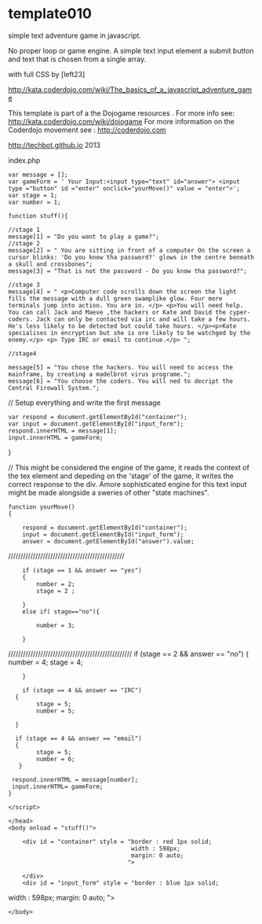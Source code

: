 
template010
===========
simple text adventure game in javascript.


 No proper loop or game engine. A simple text input element a submit button and text that is chosen from a single array.

with full CSS by [left23]

http://kata.coderdojo.com/wiki/The_basics_of_a_javascript_adventure_game

 This template is part of a the Dojogame resources . 
 For more info see: http://kata.coderdojo.com/wiki/dojogame
 For more information on the Coderdojo movement see : http://coderdojo.com 

 http://techbot.github.io 2013


index.php
<html>
    <head>
    <!-- script type="text/javascript"-->
    
    var message = [];
    var gameForm = ' Your Input:<input type="text" id="answer"> <input type ="button" id ="enter" onclick="yourMove()" value = "enter">';
    var stage = 1;
    var number = 1;
        
    function stuff(){

    //stage 1
    message[1] = "Do you want to play a game?";
    //stage 2
    message[2] = " You are sitting in front of a computer On the screen a cursor blinks: 'Do you know tha password?' glows in the centre beneath a skull and crossbones";
    message[3] = "That is not the password - Do you know tha password?";
    
    //stage 3
    message[4] = " <p>Computer code scrolls down the screen the light fills the message with a dull green swamplike glow. Four more terminals jump into action. You are in. </p> <p>You will need help. You can call Jack and Maeve ,the hackers or Kate and David the cyper-coders. Jack can only be contacted via irc and will take a few hours. He's less likely to be detected but could take hours. </p><p>Kate specialises in encryption but she is ore likely to be watchged by the enemy.</p> <p> Type IRC or email to continue.</p> ";
    
    //stage4
  
    message[5] = "You chose the hackers. You will need to access the mainframe, by creating a madelbrot virus programe.";
    message[6] = "You choose the coders. You will ned to decript the Central Firewall System.";
    
// Setup everything and write the first message

    var respond = document.getElementById("container");
    var input = document.getElementById("input_form");
    respond.innerHTML = message[1];
    input.innerHTML = gameForm;
    
}

// This might be considered the engine of the game, it reads the context of the tex element and depeding on the 'stage' of the game, it writes the correct response to the div. Amore sophisticated engine for this text input  might be made alongside a sweries of other "state machines".


    function yourMove()
    {
    
        respond = document.getElementById("container");
        input = document.getElementById("input_form");
        answer = document.getElementById("answer").value;

///////////////////////////////////////////////

        if (stage == 1 && answer == "yes")
        {
            number = 2;
            stage = 2 ;
            
        }
        else if( stage=="no"){
        
            number = 3;
        
        }
//////////////////////////////////////////////////
       if (stage == 2 && answer == "no")
       {
            number = 4;
            stage = 4;
            
        }

        if (stage == 4 && answer == "IRC")
      {
            stage = 5;
            number = 5;
  
      }
      
      if (stage == 4 && answer == "email")
      {
            stage = 5;
            number = 6;
       }
   
     respond.innerHTML = message[number];
     input.innerHTML= gameForm;
    }
  
    </script>
 
    </head>
    <body onload = "stuff()">

        <div id = "container" style = "border : red 1px solid;
                                       width : 598px;
                                       margin: 0 auto;
                                      ">
                                   
        </div>
        <div id = "input_form" style = "border : blue 1px solid;
width : 598px;
margin: 0 auto;
"> </div>

    </body>
</html>
